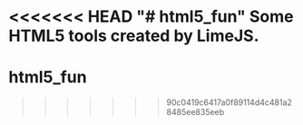 <<<<<<< HEAD
"# html5_fun" 
Some HTML5 tools created by LimeJS.
=======
# html5_fun
>>>>>>> 90c0419c6417a0f89114d4c481a28485ee835eeb
